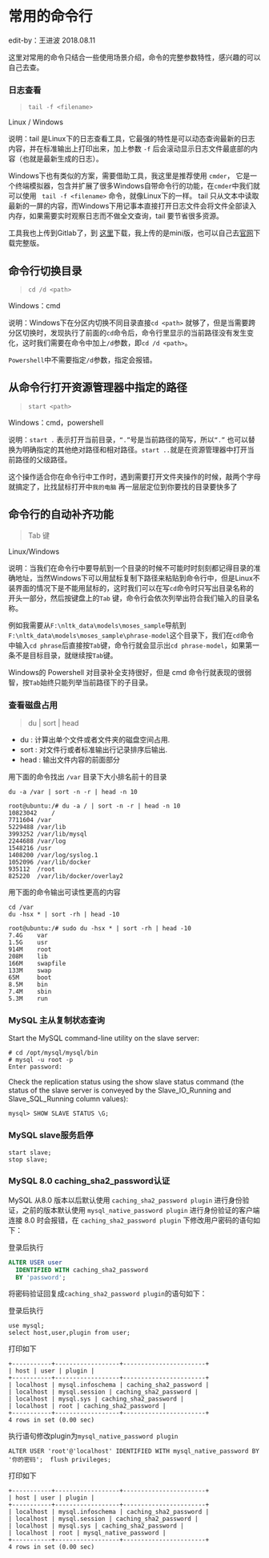 # 常用的命令行

edit-by：王进波 2018.08.11

这里对常用的命令只结合一些使用场景介绍，命令的完整参数特性，感兴趣的可以自己去查。

### 日志查看

> `tail -f <filename> `

Linux / Windows

说明：tail 是Linux下的日志查看工具，它最强的特性是可以动态查询最新的日志内容，并在标准输出上打印出来，加上参数 `-f` 后会滚动显示日志文件最底部的内容（也就是最新生成的日志）。

Windows下也有类似的方案，需要借助工具，我这里是推荐使用 `cmder`， 它是一个终端模拟器，包含并扩展了很多Windows自带命令行的功能，在`cmder`中我们就可以使用 ` tail -f <filename>`  命令，就像Linux下的一样。
tail 只从文本中读取最新的一屏的内容，而Windows下用记事本直接打开日志文件会将文件全部读入内存，如果需要实时观察日志而不做全文查询，tail 要节省很多资源。

工具我也上传到Gitlab了，到 [这里](https://civpub.vicp.net:8443/wangjinbo/Svn-to-Git/blob/master/%E5%B7%A5%E5%85%B7/cmder_mini.zip)下载，我上传的是mini版，也可以自己去[官网](http://cmder.net/)下载完整版。

## 命令行切换目录

> `cd /d <path>`

Windows：cmd

说明：Windows下在分区内切换不同目录直接`cd <path>` 就够了，但是当需要跨分区切换时，发现执行了前面的`cd`命令后，命令行里显示的当前路径没有发生变化，这时我们需要在命令中加上`/d`参数，即`cd /d <path>`。

`Powershell`中不需要指定`/d`参数，指定会报错。

## 从命令行打开资源管理器中指定的路径

> `start <path>` 

Windows：cmd，powershell

说明：`start .` 表示打开当前目录，`“.”`号是当前路径的简写，所以`“.”` 也可以替换为明确指定的其他绝对路径和相对路径。`start ..`就是在资源管理器中打开当前路径的父级路径。

这个操作适合你在命令行中工作时，遇到需要打开文件夹操作的时候，敲两个字母就搞定了，比找鼠标打开中`我的电脑` 再一层层定位到你要找的目录要快多了

## 命令行的自动补齐功能

> Tab 键

Linux/Windows

说明：当我们在命令行中要导航到一个目录的时候不可能时时刻刻都记得目录的准确地址，当然Windows下可以用鼠标复制下路径来粘贴到命令行中，但是Linux不装界面的情况下是不能用鼠标的，这时我们可以在写`cd`命令时只写出目录名称的开头一部分，然后按键盘上的`Tab` 键，命令行会依次列举出符合我们输入的目录名称。

例如我需要从`F:\nltk_data\models\moses_sample`导航到`F:\nltk_data\models\moses_sample\phrase-model`这个目录下，我们在`cd`命令中输入`cd phrase`后直接按`Tab`键，命令行就会显示出`cd phrase-model`，如果第一条不是目标目录，就继续按`Tab`键。

Windows的 Powershell 对目录补全支持很好，但是 cmd 命令行就表现的很弱智，按`Tab`始终只能列举当前路径下的子目录。

### 查看磁盘占用

> du | sort | head

- du : 计算出单个文件或者文件夹的磁盘空间占用.
- sort : 对文件行或者标准输出行记录排序后输出.
- head : 输出文件内容的前面部分

用下面的命令找出 `/var` 目录下大小排名前十的目录

```shell
du -a /var | sort -n -r | head -n 10
```

```shell
root@ubuntu:/# du -a / | sort -n -r | head -n 10
10823042	/
7711604	/var
5229488	/var/lib
3993252	/var/lib/mysql
2244688	/var/log
1548216	/usr
1408200	/var/log/syslog.1
1052096	/var/lib/docker
935112	/root
825220	/var/lib/docker/overlay2
```

用下面的命令输出可读性更高的内容

```shell
cd /var
du -hsx * | sort -rh | head -10
```

```sehll
root@ubuntu:/# sudo du -hsx * | sort -rh | head -10
7.4G	var
1.5G	usr
914M	root
208M	lib
166M	swapfile
133M	swap
65M		boot
8.5M	bin
7.4M	sbin
5.3M	run
```

### MySQL 主从复制状态查询

Start the MySQL command-line utility on the slave server:

```shell
# cd /opt/mysql/mysql/bin
# mysql -u root -p
Enter password:
```

Check the replication status using the show slave status command (the status of the slave server is conveyed by the Slave_IO_Running and Slave_SQL_Running column values):

```shell
mysql> SHOW SLAVE STATUS \G;
```

### MySQL slave服务启停

```shell
start slave;
stop slave;
```

### MySQL 8.0 caching_sha2_password认证

MySQL 从8.0 版本以后默认使用 `caching_sha2_password plugin` 进行身份验证，之前的版本默认使用 `mysql_native_password plugin` 进行身份验证的客户端连接 8.0 时会报错，在 `caching_sha2_password plugin` 下修改用户密码的语句如下：

登录后执行

```sql
ALTER USER user
  IDENTIFIED WITH caching_sha2_password
  BY 'password';
```

将密码验证回复成`caching_sha2_password plugin`的语句如下：

登录后执行

```shell
use mysql;
select host,user,plugin from user;
```

打印如下

```shell
+-----------+------------------+-----------------------+
| host | user | plugin |
+-----------+------------------+-----------------------+
| localhost | mysql.infoschema | caching_sha2_password |
| localhost | mysql.session | caching_sha2_password |
| localhost | mysql.sys | caching_sha2_password |
| localhost | root | caching_sha2_password |
+-----------+------------------+-----------------------+
4 rows in set (0.00 sec)
```

执行语句修改plugin为`mysql_native_password plugin` 

```shell
ALTER USER 'root'@'localhost' IDENTIFIED WITH mysql_native_password BY '你的密码';  flush privileges;
```

打印如下

```shell
+-----------+------------------+-----------------------+
| host | user | plugin |
+-----------+------------------+-----------------------+
| localhost | mysql.infoschema | caching_sha2_password |
| localhost | mysql.session | caching_sha2_password |
| localhost | mysql.sys | caching_sha2_password |
| localhost | root | mysql_native_password |
+-----------+------------------+-----------------------+
4 rows in set (0.00 sec)
```

